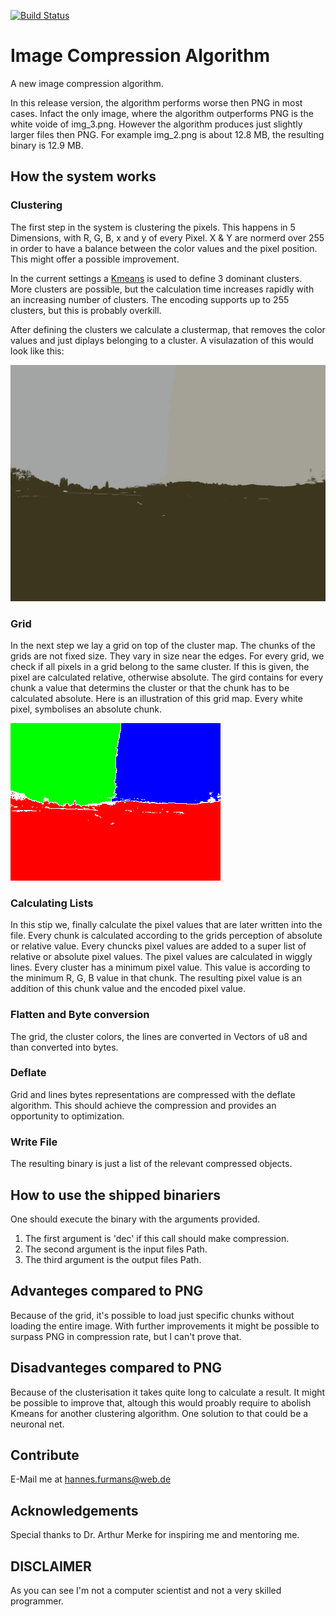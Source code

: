 [![Build Status](https://travis-ci.com/umgefahren/image-comp-lib-rust.svg?token=QgymLih6uzHxZpY4r8EA&branch=main)](https://travis-ci.com/umgefahren/image-comp-lib-rust)

# Image Compression Algorithm

A new image compression algorithm.

In this release version, the algorithm performs worse then PNG in most cases. Infact the only image, where the algorithm outperforms PNG is the white voide of img_3.png.
However the algorithm produces just slightly larger files then PNG. For example img_2.png is about 12.8 MB, the resulting binary is 12.9 MB.

## How the system works
### Clustering

The first step in the system is clustering the pixels. This happens in 5 Dimensions, with R, G, B, x and y of every Pixel. X & Y are normerd over 255 in order to have a balance between the color values and the pixel position. This might offer a possible improvement.

In the current settings a [Kmeans](https://en.wikipedia.org/wiki/K-means_clustering) is used to define 3 dominant clusters. More clusters are possible, but the calculation time increases rapidly with an increasing number of clusters. The encoding supports up to 255 clusters, but this is probably overkill.

After defining the clusters we calculate a clustermap, that removes the color values and just diplays belonging to a cluster. A visulazation of this would look like this:

![alt text](images/out.png)

### Grid

In the next step we lay a grid on top of the cluster map. The chunks of the grids are not fixed size. They vary in size near the edges. For every grid, we check if all pixels in a grid belong to the same cluster. If this is given, the pixel are calculated relative, otherwise absolute. The gird contains for every chunk a value that determins the cluster or that the chunk has to be calculated absolute. Here is an illustration of this grid map. Every white pixel, symbolises an absolute chunk.

![alt_text](images/out_grid.png)

### Calculating Lists

In this stip we, finally calculate the pixel values that are later written into the file. Every chunk is calculated according to the grids perception of absolute or relative value. Every chuncks pixel values are added to a super list of relative or absolute pixel values. The pixel values are calculated in wiggly lines.
Every cluster has a minimum pixel value. This value is according to the minimum R, G, B value in that chunk. The resulting pixel value is an addition of this chunk value and the encoded pixel value.

### Flatten and Byte conversion

The grid, the cluster colors, the lines are converted in Vectors of u8 and than converted into bytes.

### Deflate

Grid and lines bytes representations are compressed with the deflate algorithm. This should achieve the compression and provides an opportunity to optimization.

### Write File

The resulting binary is just a list of the relevant compressed objects.

## How to use the shipped binariers

One should execute the binary with the arguments provided.
1. The first argument is 'dec' if this call should make compression.
2. The second argument is the input files Path.
3. The third argument is the output files Path.

## Advanteges compared to PNG

Because of the grid, it's possible to load just specific chunks without loading the entire image.
With further improvements it might be possible to surpass PNG in compression rate, but I can't prove that.

## Disadvanteges compared to PNG

Because of the clusterisation it takes quite long to calculate a result. It might be possible to improve that, altough this would proably require to abolish Kmeans for another clustering algorithm. One solution to that could be a neuronal net.

## Contribute
E-Mail me at hannes.furmans@web.de

## Acknowledgements
Special thanks to Dr. Arthur Merke for inspiring me and mentoring me.

## DISCLAIMER
As you can see I'm not a computer scientist and not a very skilled programmer.
